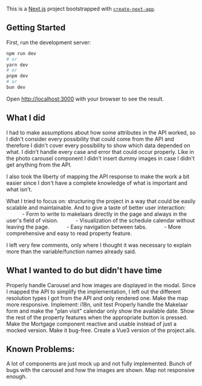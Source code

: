 This is a [Next.js](https://nextjs.org/) project bootstrapped with [`create-next-app`](https://github.com/vercel/next.js/tree/canary/packages/create-next-app).

## Getting Started

First, run the development server:

```bash
npm run dev
# or
yarn dev
# or
pnpm dev
# or
bun dev
```

Open [http://localhost:3000](http://localhost:3000) with your browser to see the result.

## What I did

I had to make assumptions about how some attributes in the API worked, so I didn't consider every possibility that could come from the API and therefore I didn't cover every possibility to show which data depended on what.
I didn't handle every case and error that could occur properly. Like in the photo carousel component I didn't insert dummy images in case I didn't get anything from the API.

I also took the liberty of mapping the API response to make the work a bit easier since I don't have a complete knowledge of what is important and what isn't.

What I tried to focus on: structuring the project in a way that could be easily scalable and maintainable.
And to give a taste of better user interaction:
      - Form to write to makelaars directly in the page and always in the user's field of vision.
      - Visualization of the schedule calendar without leaving the page.
      - Easy navigation between tabs.
      - More comprehensive and easy to read property feature.

I left very few comments, only where I thought it was necessary to explain more than the variable/function names already said.

## What I wanted to do but didn't have time

Properly handle Carousel and how images are displayed in the modal. Since I mapped the API to simplify the implementation, I left out the different resolution types I got from the API and only rendered one.
Make the map more responsive.
Implement: i18n, unit test
Properly handle the Makelaar form and make the "plan visit" calendar only show the available date.
Show the rest of the property features when the appropriate button is pressed.
Make the Mortgage component reactive and usable instead of just a mocked version.
Make it bug-free.
Create a Vue3 version of the project.ails.

## Known Problems:

A lot of components are just mock up and not fully implemented.
Bunch of bugs with the carousel and how the images are shown.
Map not responsive enough.
